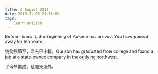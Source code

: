 ```yaml
---
title: 8 August 2019
date: 2019-11-03 21:11:00
tags:
    learn english
---
```

Before I knew it, the Beginning of Autumn
has arrived. You have passed away for ten years.

恍惚秋節至，君去已十載。Our son has graduated from college and
found a job at a state-owned company in the outlying northwest. 

子今學業成，賦職天漢外。
